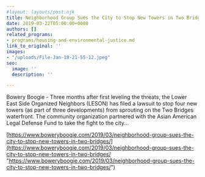 ```yaml
---
#layout: layouts/post.njk
title: Neighborhood Group Sues the City to Stop New Towers in Two Bridges
date: 2019-03-22T05:00:00+0000
authors: []
related_programs:
- programs/housing-and-environmental-justice.md
link_to_original: ''
images:
- "/uploads/File-Jan-18-21-55-12.jpeg"
seo:
  image: ''
  description: ''

---
```

Bowery Boogie - Three months after first leveling the threats, the Lower East Side Organized Neighbors (LESON) has filed a lawsuit to stop four new towers (as part of three developments) from sprouting on the Two Bridges waterfront. The community organization partnered with the Asian American Legal Defense Fund to take the fight to the city...

[https://www.boweryboogie.com/2019/03/neighborhood-group-sues-the-city-to-stop-new-towers-in-two-bridges/](https://www.boweryboogie.com/2019/03/neighborhood-group-sues-the-city-to-stop-new-towers-in-two-bridges/ "https://www.boweryboogie.com/2019/03/neighborhood-group-sues-the-city-to-stop-new-towers-in-two-bridges/")
